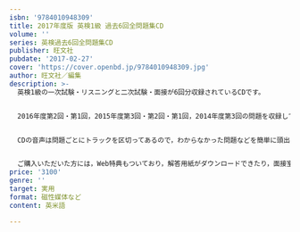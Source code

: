 ```yaml
---
isbn: '9784010948309'
title: 2017年度版 英検1級 過去6回全問題集CD
volume: ''
series: 英検過去6回全問題集CD
publisher: 旺文社
pubdate: '2017-02-27'
cover: 'https://cover.openbd.jp/9784010948309.jpg'
author: 旺文社／編集
description: >-
  英検1級の一次試験・リスニングと二次試験・面接が6回分収録されているCDです。


  2016年度第2回・第1回，2015年度第3回・第2回・第1回，2014年度第3回の問題を収録しています。リスニングは，実際の試験と同じ形式（スピード・間合い）で吹き込んであります。面接は弊社で独自に作成したモデルスピーチが吹き込んであります。付属の小冊子には，収録されている英文をすべて掲載しています。


  CDの音声は問題ごとにトラックを区切ってあるので，わからなかった問題などを簡単に頭出しすることが可能です。


  ご購入いただいた方には，Web特典もついており，解答用紙がダウンロードできたり，面接室に入室してから退室するまでの流れが映像と音声で確認できたりと，大変お得な内容になっています。
price: '3100'
genre: ''
target: 実用
format: 磁性媒体など
content: 英米語

---
```

